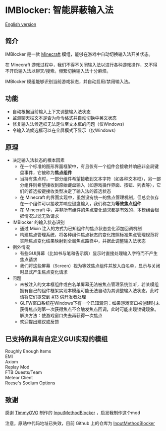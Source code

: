 # IMBlocker: 智能屏蔽输入法

[English version](https://github.com/reserveword/IMBlocker/blob/master/README.en.md)

## 简介

IMBlocker 是一款 [Minecraft](https://minecraft.net/) 模组，能够在游戏中自动切换输入法开关状态。

在 Minecraft 游戏过程中，我们不得不关闭输入法以进行各种游戏操作，又不得不开启输入法以聊天/搜索。频繁切换输入法十分麻烦。

IMBlocker 模组能够识别当前游戏状态，并自动启用/禁用输入法。

## 功能

- 自动根据当前输入上下文调整输入法状态
- 监测聊天栏文本是否为命令格式并自动切换中英文状态
- 修复输入法候选框无法定位至文本框的问题（仅Windows）
- 令输入法候选框可以在全屏模式下显示（仅Windows）

## 原理

- 决定输入法状态的根本因素
    - 在一个标准的图形界面框架中，有且仅有一个组件会接收并响应非全局键盘事件，它被称为**焦点组件**
    - 当持有焦点时，一部分组件希望接收到文本字符（如各种文本框），另一部分组件则希望接收到原始键盘输入（如游戏操作界面、按钮、列表等），它们的首选按键接收类型决定了输入法的首选状态
    - 在 Minecraft 的界面实现中，虽然没有统一的焦点管理机制，但总会仅存在一个组件可以接收并响应键盘输入，我们称之为**等效焦点组件**
    - 在 Minecraft 中，并非所有组件的焦点变化请求都是有效的，本模组会根据情况过滤无效请求
- IMBlocker 的输入状态识别
    - 通过 Mixin 注入的方式为已知组件的焦点状态变化添加回调机制
    - 构建焦点管理系统，将各种组件焦点状态的变化按照标准焦点管理规范将实际焦点变化结果映射到全局焦点路径中，并据此调整输入法状态
- 例外情况
    - 有些GUI屏幕（比如书与笔和告示牌）显示时直接处理输入字符而不产生焦点请求
    - 我们将这些屏幕（Screen）视为等效焦点组件并放入白名单，显示与关闭时显式产生焦点变化请求
- 问题
    - 未被注入的文本框组件或白名单屏幕无法被焦点管理系统监听，若某模组拥有自己的组件框架实现本模组可能无法自动为其调整输入法状态，此时请将它们提交到 [#13](https://github.com/reserveword/IMBlocker/issues/13) 供开发者处理
    - GLFW窗口系统在Windows下有一个已知漏洞：如果游戏窗口被创建时未获得焦点则第一次获得焦点不会触发焦点回调，此时可能出现锁键现象。解决方法：使游戏窗口失去再获得一次焦点
    - 欢迎提出建议或反馈

## 已支持的具有自定义GUI实现的模组

Roughly Enough Items  
EMI  
Axiom  
Replay Mod  
FTB Quests/Team  
Meteor Client   
Reese's Sodium Options

## 致谢

感谢 [TimmyOVO](https://www.mcbbs.net/?1696224) 制作的 [InputMethodBlocker](https://www.mcbbs.net/thread-688825-12-1.html) ，启发我制作这个mod

注意，原贴中代码地址已失效，目前 Github 上的仓库为 [InputMethodBlocker](https://github.com/lss233/InputMethodBlocker)